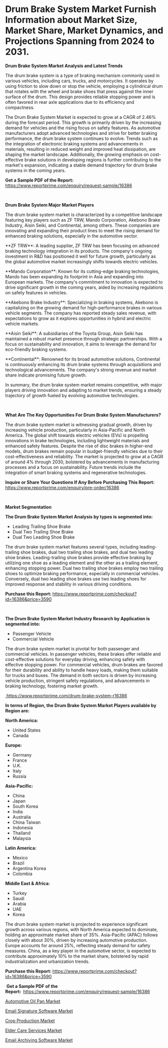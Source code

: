 <p><h1>Drum Brake System Market Furnish Information about Market Size, Market Share, Market Dynamics, and Projections Spanning from 2024 to 2031.</h1></p><p><strong>Drum Brake System Market Analysis and Latest Trends</strong></p>
<p><p>The drum brake system is a type of braking mechanism commonly used in various vehicles, including cars, trucks, and motorcycles. It operates by using friction to slow down or stop the vehicle, employing a cylindrical drum that rotates with the wheel and brake shoes that press against the inner surface of the drum. This design provides reliable stopping power and is often favored in rear axle applications due to its efficiency and compactness.</p><p>The Drum Brake System Market is expected to grow at a CAGR of 2.46% during the forecast period. This growth is primarily driven by the increasing demand for vehicles and the rising focus on safety features. As automotive manufacturers adopt advanced technologies and strive for better braking performance, the drum brake system continues to evolve. Trends such as the integration of electronic braking systems and advancements in materials, resulting in reduced weight and improved heat dissipation, are shaping the market landscape. Additionally, the growing emphasis on cost-effective brake solutions in developing regions is further contributing to the market's expansion, indicating a stable demand trajectory for drum brake systems in the coming years.</p></p>
<p><strong>Get a Sample PDF of the Report:&nbsp;</strong> <a href="https://www.reportprime.com/enquiry/request-sample/16386?utm_campaign=12&utm_medium=2&utm_source=Github&utm_content=ia&utm_term=23112024&utm_id=drum-brake-system">https://www.reportprime.com/enquiry/request-sample/16386</a></p>
<p>&nbsp;</p>
<p><strong>Drum Brake System Major Market Players</strong></p>
<p><p>The drum brake system market is characterized by a competitive landscape featuring key players such as ZF TRW, Mando Corporation, Akebono Brake Industry, Aisin Seiki, and Continental, among others. These companies are innovating and expanding their product lines to meet the rising demand for enhanced braking solutions, especially in the automotive sector.</p><p>**ZF TRW**: A leading supplier, ZF TRW has been focusing on advanced braking technology integration in its products. The company's ongoing investment in R&D has positioned it well for future growth, particularly as the global automotive market increasingly shifts towards electric vehicles.</p><p>**Mando Corporation**: Known for its cutting-edge braking technologies, Mando has been expanding its footprint in Asia and expanding into European markets. The company's commitment to innovation is expected to drive significant growth in the coming years, aided by increasing regulations on safety features in vehicles.</p><p>**Akebono Brake Industry**: Specializing in braking systems, Akebono is capitalizing on the growing demand for high-performance brakes in various vehicle segments. The company has reported steady sales revenue, with expectations to grow as it explores opportunities in hybrid and electric vehicle markets.</p><p>**Aisin Seiki**: A subsidiaries of the Toyota Group, Aisin Seiki has maintained a robust market presence through strategic partnerships. With a focus on sustainability and innovation, it aims to leverage the demand for eco-friendly braking systems.</p><p>**Continental**: Renowned for its broad automotive solutions, Continental is continuously enhancing its drum brake systems through acquisitions and technological advancements. The company's strong revenue and market share indicate promising future growth.</p><p>In summary, the drum brake system market remains competitive, with major players driving innovation and adapting to market trends, ensuring a steady trajectory of growth fueled by evolving automotive technologies.</p></p>
<p>&nbsp;</p>
<p><strong>What Are The Key Opportunities For Drum Brake System Manufacturers?</strong></p>
<p><p>The drum brake system market is witnessing gradual growth, driven by increasing vehicle production, particularly in Asia-Pacific and North America. The global shift towards electric vehicles (EVs) is propelling innovations in brake technologies, including lightweight materials and enhanced safety features. Despite the rise of disc brakes in higher-end models, drum brakes remain popular in budget-friendly vehicles due to their cost-effectiveness and reliability. The market is projected to grow at a CAGR of around 4% through 2030, bolstered by advancements in manufacturing processes and a focus on sustainability. Future trends include the integration of smart braking systems and regenerative technologies.</p></p>
<p><strong>Inquire or Share Your Questions If Any Before Purchasing This Report:</strong> <a href="https://www.reportprime.com/enquiry/pre-order/16386?utm_campaign=12&utm_medium=2&utm_source=Github&utm_content=ia&utm_term=23112024&utm_id=drum-brake-system">https://www.reportprime.com/enquiry/pre-order/16386</a></p>
<p>&nbsp;</p>
<p><strong>Market Segmentation</strong></p>
<p><strong>The Drum Brake System Market Analysis by types is segmented into:</strong></p>
<p><ul><li>Leading Trailing Shoe Brake</li><li>Dual Two Trailing Shoe Brake</li><li>Dual Two Leading Shoe Brake</li></ul></p>
<p><p>The drum brake system market features several types, including leading-trailing shoe brakes, dual two trailing shoe brakes, and dual two leading shoe brakes. Leading-trailing shoe brakes provide effective braking by utilizing one shoe as a leading element and the other as a trailing element, enhancing stopping power. Dual two trailing shoe brakes employ two trailing shoes to optimize braking performance, especially in commercial vehicles. Conversely, dual two leading shoe brakes use two leading shoes for improved response and stability in various driving conditions.</p></p>
<p><strong>Purchase this Report:&nbsp;</strong><a href="https://www.reportprime.com/checkout?id=16386&price=3590&utm_campaign=12&utm_medium=2&utm_source=Github&utm_content=ia&utm_term=23112024&utm_id=drum-brake-system">https://www.reportprime.com/checkout?id=16386&price=3590</a></p>
<p>&nbsp;</p>
<p><strong>The Drum Brake System Market Industry Research by Application is segmented into:</strong></p>
<p><ul><li>Passenger Vehicle</li><li>Commercial Vehicle</li></ul></p>
<p><p>The drum brake system market is pivotal for both passenger and commercial vehicles. In passenger vehicles, these brakes offer reliable and cost-effective solutions for everyday driving, enhancing safety with effective stopping power. For commercial vehicles, drum brakes are favored for their durability and ability to handle heavy loads, making them suitable for trucks and buses. The demand in both sectors is driven by increasing vehicle production, stringent safety regulations, and advancements in braking technology, fostering market growth.</p></p>
<p><a href="https://www.reportprime.com/drum-brake-system-r16386?utm_campaign=12&utm_medium=2&utm_source=Github&utm_content=ia&utm_term=23112024&utm_id=drum-brake-system">&nbsp;https://www.reportprime.com/drum-brake-system-r16386</a></p>
<p><strong>In terms of Region, the Drum Brake System Market Players available by Region are:</strong></p>
<p>
    <p> <strong> North America: </strong>
        <ul>
            <li>United States</li>
            <li>Canada</li>
        </ul>
        </p> 
    <p> <strong> Europe: </strong>
        <ul>
            <li>Germany</li>
            <li>France</li>
            <li>U.K.</li>
            <li>Italy</li>
            <li>Russia</li>
        </ul>
        </p> 
    <p> <strong> Asia-Pacific: </strong>
        <ul>
            <li>China</li>
            <li>Japan</li>
            <li>South Korea</li>
            <li>India</li>
            <li>Australia</li>
            <li>China Taiwan</li>
            <li>Indonesia</li>
            <li>Thailand</li>
            <li>Malaysia</li>
        </ul>
        </p> 
    <p> <strong> Latin America: </strong>
        <ul>
            <li>Mexico</li>
            <li>Brazil</li>
            <li>Argentina Korea</li>
            <li>Colombia</li>
        </ul>
        </p> 
    <p> <strong> Middle East & Africa: </strong>
        <ul>
            <li>Turkey</li>
            <li>Saudi</li>
            <li>Arabia</li>
            <li>UAE</li>
            <li>Korea</li>
        </ul>
    </p>
    </p>
<p><p>The drum brake system market is projected to experience significant growth across various regions, with North America expected to dominate, holding an approximate market share of 35%. Asia-Pacific (APAC) follows closely with about 30%, driven by increasing automotive production. Europe accounts for around 25%, reflecting steady demand for safety measures. China, as a key player in the automotive sector, is expected to contribute approximately 10% to the market share, bolstered by rapid industrialization and urbanization trends.</p></p>
<p><strong>Purchase this Report: </strong><a href="https://www.reportprime.com/checkout?id=16386&price=3590&utm_campaign=12&utm_medium=2&utm_source=Github&utm_content=ia&utm_term=23112024&utm_id=drum-brake-system">https://www.reportprime.com/checkout?id=16386&price=3590</a></p>
<p>&nbsp;<strong>Get a Sample PDF of the Report:&nbsp;&nbsp;</strong><a href="https://www.reportprime.com/enquiry/request-sample/16386?utm_campaign=12&utm_medium=2&utm_source=Github&utm_content=ia&utm_term=23112024&utm_id=drum-brake-system">https://www.reportprime.com/enquiry/request-sample/16386</a></p>
<p><strong></strong></p>
<p><p><a href="https://github.com/JakirUddin511/Market-Research-Report-List-1/blob/main/automotive-oil-pan-market.md?utm_campaign=12&utm_medium=2&utm_source=Github&utm_content=ia&utm_term=23112024&utm_id=drum-brake-system">Automotive Oil Pan Market</a></p><p><a href="https://www.linkedin.com/pulse/email-signature-software-market-size-share-analysis-growth-zkiof?utm_campaign=12&utm_medium=2&utm_source=Github&utm_content=ia&utm_term=23112024&utm_id=drum-brake-system">Email Signature Software Market</a></p><p><a href="https://issuu.com/reportprime-2/docs/crop-production-market-size-2030.pp_1d058c039469fa?utm_campaign=12&utm_medium=2&utm_source=Github&utm_content=ia&utm_term=23112024&utm_id=drum-brake-system">Crop Production Market</a></p><p><a href="https://issuu.com/reportprime-2/docs/elder-care-services-market-size-203_14f9e3472657f3?utm_campaign=12&utm_medium=2&utm_source=Github&utm_content=ia&utm_term=23112024&utm_id=drum-brake-system">Elder Care Services Market</a></p><p><a href="https://www.linkedin.com/pulse/market-challenges-sales-volume-forecast-research-email-archiving-ixtcf?utm_campaign=12&utm_medium=2&utm_source=Github&utm_content=ia&utm_term=23112024&utm_id=drum-brake-system">Email Archiving Software Market</a></p></p>